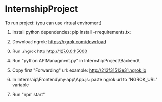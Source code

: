 # InternshipProject

To run project:
(you can use virtual enviroment)
1. Install python dependencies:
	pip install -r requirements.txt

2. Download ngrok:
	https://ngrok.com/download

3. Run ./ngrok http http://127.0.0.1:5000

4. Run "python APIManagment.py" in InternshipProject\Backend\

5. Copy first "Forwarding" url:
	example: http://213f31513e31.ngrok.io

6. In Internship\Frontend\my-app\App.js:
	paste ngrok url to "NGROK_URL" variable

7. Run "npm start" 

